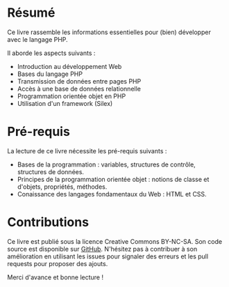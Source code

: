 # Résumé

Ce livre rassemble les informations essentielles pour (bien) développer avec le langage PHP.

Il aborde les aspects suivants :
- Introduction au développement Web
- Bases du langage PHP
- Transmission de données entre pages PHP
- Accès à une base de données relationnelle
- Programmation orientée objet en PHP
- Utilisation d'un framework (Silex)

# Pré-requis

La lecture de ce livre nécessite les pré-requis suivants :

- Bases de la programmation : variables, structures de contrôle, structures de données.
- Principes de la programmation orientée objet : notions de classe et d'objets, propriétés, méthodes.
- Conaissance des langages fondamentaux du Web : HTML et CSS.

# Contributions

Ce livre est publié sous la licence Creative Commons BY-NC-SA. Son code source est disponible sur [GitHub](https://github.com/bpesquet/guide-developpeur-php). N'hésitez pas à contribuer à son amélioration en utilisant les issues pour signaler des erreurs et les pull requests pour proposer des ajouts.

Merci d'avance et bonne lecture !

